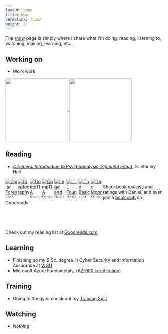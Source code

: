 ```yaml
---
layout: page
title: Now
permalink: /now/
weight: 3
---
```


The [/now](/now) page is simply where I share what I'm doing, reading, listening to, watching, making, learning, etc…

## Working on

- Work work

<a href="https://github.com/dadavidson">
    <img height=200 align="center" src="https://github-readme-stats.vercel.app/api?username=dadavidson" />
</a>
<a href="https://github.com/dadavidson">
    <img height=200 align="center" src="https://github-readme-stats.vercel.app/api/top-langs?username=dadavidson&layout=compact&langs_count=8&card_width=320&hide=scss,css,javascript,html" />
</a>

## Reading

- *[A General Introduction to Psychoanalysis: Sigmund Freud](https://www.goodreads.com/book/show/140997573-a-general-introduction-to-psychoanalysis)*, G. Stanley Hall

<style type="text/css" media="screen">
  .gr_grid_container {
    /* customize grid container div here. eg: width: 500px; */
  }

  .gr_grid_book_container {
    /* customize book cover container div here */
    float: left;
    width: 39px;
    height: 60px;
    padding: 0px 0px;
    overflow: hidden;
  }
</style>
<div id="gr_grid_widget_1733001773">
  <!-- Show static html as a placeholder in case js is not enabled - javascript include will override this if things work -->
  <div class="gr_grid_container">
    <div class="gr_grid_book_container"><a title="Digital Forensics, Investigation, and Response" rel="nofollow" href="https://www.goodreads.com/book/show/58219364-digital-forensics-investigation-and-response"><img alt="Digital Forensics, Investigation, and Response" border="0" src="https://i.gr-assets.com/images/S/compressed.photo.goodreads.com/books/1627327033l/58219364._SX50_.jpg" /></a></div>
    <div class="gr_grid_book_container"><a title="Cryptography (River Publishers Series in Information Science and Technology)" rel="nofollow" href="https://www.goodreads.com/book/show/41210197-cryptography"><img alt="Cryptography" border="0" src="https://i.gr-assets.com/images/S/compressed.photo.goodreads.com/books/1534545721l/41210197._SY75_.jpg" /></a></div>
    <div class="gr_grid_book_container"><a title="CompTIA Security+ Get Certified Get Ahead: SY0-501 Study Guide" rel="nofollow" href="https://www.goodreads.com/book/show/36358034-comptia-security-get-certified-get-ahead"><img alt="CompTIA Security+ Get Certified Get Ahead: SY0-501 Study Guide" border="0" src="https://i.gr-assets.com/images/S/compressed.photo.goodreads.com/books/1507207463l/36358034._SY75_.jpg" /></a></div>
    <div class="gr_grid_book_container"><a title="CompTIA Project+ Study Guide: Exam PK0-004" rel="nofollow" href="https://www.goodreads.com/book/show/34189821-comptia-project-study-guide"><img alt="CompTIA Project+ Study Guide: Exam PK0-004" border="0" src="https://i.gr-assets.com/images/S/compressed.photo.goodreads.com/books/1486497155l/34189821._SX50_.jpg" /></a></div>
    <div class="gr_grid_book_container"><a title="Legal and Privacy Issues in Information Security" rel="nofollow" href="https://www.goodreads.com/book/show/58034993-legal-and-privacy-issues-in-information-security"><img alt="Legal and Privacy Issues in Information Security" border="0" src="https://i.gr-assets.com/images/S/compressed.photo.goodreads.com/books/1620935780l/58034993._SX50_.jpg" /></a></div>
    <div class="gr_grid_book_container"><a title="ITIL Foundation: ITIL 4 Edition (ITIL 4 Foundation)" rel="nofollow" href="https://www.goodreads.com/book/show/44047458-itil-foundation"><img alt="ITIL Foundation: ITIL 4 Edition" border="0" src="https://i.gr-assets.com/images/S/compressed.photo.goodreads.com/books/1550478337l/44047458._SX50_.jpg" /></a></div>
    <div class="gr_grid_book_container"><a title="The Basics of Information Security" rel="nofollow" href="https://www.goodreads.com/book/show/20911177-the-basics-of-information-security"><img alt="The Basics of Information Security" border="0" src="https://i.gr-assets.com/images/S/compressed.photo.goodreads.com/books/1459331889l/20911177._SX50_.jpg" /></a></div>
    <div class="gr_grid_book_container"><a title="The Moon Over the Mountain: Stories" rel="nofollow" href="https://www.goodreads.com/book/show/9811918-the-moon-over-the-mountain"><img alt="The Moon Over the Mountain: Stories" border="0" src="https://i.gr-assets.com/images/S/compressed.photo.goodreads.com/books/1328774498l/9811918._SY75_.jpg" /></a></div>
    <noscript><br />Share <a rel="nofollow" href="/">book reviews</a> and ratings with Daniel, and even join a <a rel="nofollow" href="/group">book club</a> on Goodreads.</noscript>
  </div>

</div>
<script src="https://www.goodreads.com/review/grid_widget/6505848.Daniel's%20read%20book%20montage?cover_size=small&hide_link=true&hide_title=true&num_books=8&order=d&shelf=read&sort=date_read&widget_id=1733001773" type="text/javascript" charset="utf-8"></script>

<p><br></p>
<p><br></p>

Check out my reading list at [Goodreads.com](https://www.goodreads.com/user/show/6505848-daniel)

## Learning

- Finishing up my B.Sc. degree in Cyber Security and Information Assurance at [WGU](https://wgu.edu)
- Microsoft Azure Fundametals, [(AZ-900 certification)](https://learn.microsoft.com/en-us/training/courses/az-900t00)

## Training

- Going to the gym, check out my [Training Split](/physical-training/)

## Watching

- *Nothing*
  
